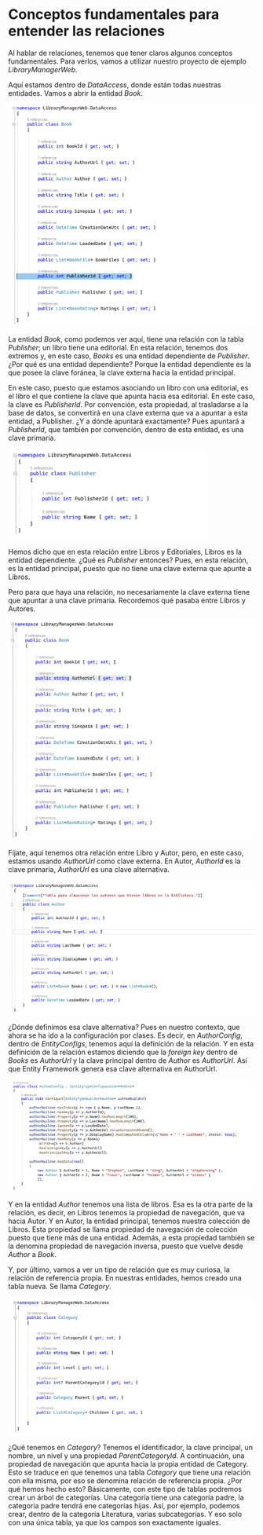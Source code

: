 # Conceptos fundamentales para entender las relaciones

Al hablar de relaciones, tenemos que tener claros algunos conceptos fundamentales. Para verlos, vamos a utilizar nuestro proyecto de ejemplo _LibraryManagerWeb_.

Aquí estamos dentro de _DataAccess_, donde están todas nuestras entidades. Vamos a abrir la entidad _Book_.

<img src="./content/book-publisher.png" style="zoom:80%">

La entidad _Book_, como podemos ver aquí, tiene una relación con la tabla _Publisher_; un libro tiene una editorial. En esta relación, tenemos dos extremos y, en este caso, _Books_ es una entidad dependiente de _Publisher_. ¿Por qué es una entidad dependiente? Porque la entidad dependiente es la que posee la clave foránea, la clave externa hacia la entidad principal.

En este caso, puesto que estamos asociando un libro con una editorial, es el libro el que contiene la clave que apunta hacia esa editorial. En este caso, la clave es _Publisherld_. Por convención, esta propiedad, al trasladarse a la base de datos, se convertirá en una clave externa que va a apuntar a esta entidad, a Publisher. ¿Y a dónde apuntará exactamente? Pues apuntará a _Publisherld_, que también por convención, dentro de esta entidad, es una clave primaria.

<img src="./content/publisher.png" style="zoom:80%">

Hemos dicho que en esta relación entre Libros y Editoriales, Libros es la entidad dependiente. ¿Qué es _Publisher_ entonces? Pues, en esta relación, es la entidad principal, puesto que no tiene una clave externa que apunte a Libros.

Pero para que haya una relación, no necesariamente la clave externa tiene que apuntar a una clave primaria. Recordemos qué pasaba entre Libros y Autores.

<img src="./content/book-author.png" style="zoom:80%">

Fíjate, aquí tenemos otra relación entre Libro y Autor, pero, en este caso, estamos usando _AuthorUrl_ como clave externa. En Autor, _Authorld_ es la clave primaria, _AuthorUrl_ es una clave alternativa.

<img src="./content/author.png" style="zoom:80%">

¿Dónde definimos esa clave alternativa? Pues en nuestro contexto, que ahora se ha ido a la configuración por clases. Es decir, en _AuthorConfig_, dentro de _EntityConfigs_, tenemos aquí la definición de la relación. Y en esta definición de la relación estamos diciendo que la _foreign key_ dentro de _Books_ es _AuthorUrl_ y la clave principal dentro de _Author_ es _AuthorUrl_. Así que Entity Framework genera esa clave alternativa en AuthorUrl.

<img src="./content/author-config.png" style="zoom:80%">

Y en la entidad _Author_ tenemos una lista de libros. Esa es la otra parte de la relación, es decir, en Libros tenemos la propiedad de navegación, que va hacia Autor. Y en Autor, la entidad principal, tenemos nuestra colección de Libros. Esta propiedad se llama propiedad de navegación de colección puesto que tiene más de una entidad. Además, a esta propiedad también se la denomina propiedad de navegación inversa, puesto que vuelve desde _Author_ a _Book_.

Y, por último, vamos a ver un tipo de relación que es muy curiosa, la relación de referencia propia. En nuestras entidades, hemos creado una tabla nueva. Se llama _Category_.

<img src="./content/category.png" style="zoom:80%">

¿Qué tenemos en _Category_? Tenemos el identificador, la clave principal, un nombre, un nivel y una propiedad _ParentCategoryld_. A continuación, una propiedad de navegación que apunta hacia la propia entidad de Category. Esto se traduce en que tenemos una tabla _Category_ que tiene una relación con ella misma, por eso se denomina relación de referencia propia. ¿Por qué hemos hecho esto? Básicamente, con este tipo de tablas podremos crear un árbol de categorías. Una categoría tiene una categoría padre, la categoría padre tendrá ene categorías hijas. Así, por ejemplo, podemos crear, dentro de la categoría Literatura, varias subcategorías. Y eso solo con una única tabla, ya que los campos son exactamente iguales.